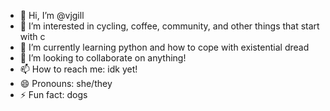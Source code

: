 - 👋 Hi, I’m @vjgill
- 👀 I’m interested in cycling, coffee, community, and other things that start with c
- 🌱 I’m currently learning python and how to cope with existential dread
- 💞️ I’m looking to collaborate on anything!
- 📫 How to reach me: idk yet!
- 😄 Pronouns: she/they
- ⚡ Fun fact: dogs

<!---
vjgill/vjgill is a ✨ special ✨ repository because its `README.md` (this file) appears on your GitHub profile.
You can click the Preview link to take a look at your changes.
--->
